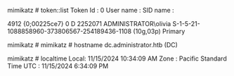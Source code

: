 mimikatz # token::list
Token Id  : 0
User name : 
SID name  : 

4912	{0;00225ce7} 0 D 2252071   	ADMINISTRATOR\olivia	S-1-5-21-1088858960-373806567-254189436-1108	(10g,03p)	Primary


mimikatz # 
mimikatz # hostname
dc.administrator.htb (DC)

mimikatz # localtime
Local: 11/15/2024 10:34:09 AM
Zone : Pacific Standard Time
UTC  : 11/15/2024 6:34:09 PM

